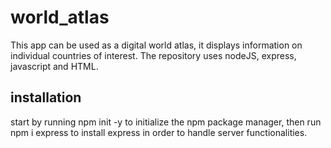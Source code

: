# world_atlas
This app can be used as a digital world atlas, it displays information on individual countries of interest. The repository uses nodeJS, express, javascript and HTML.
## installation
start by running npm init -y to initialize the npm package manager,
then run npm i express to install express in order to handle server functionalities.